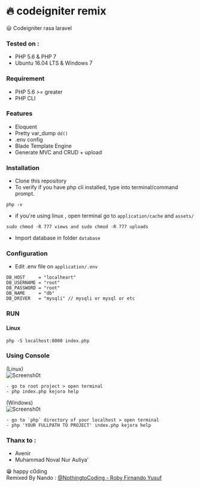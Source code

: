  # :fire: codeigniter remix  

:smiley:
Codeigniter rasa laravel

### Tested on :  
- PHP 5.6 & PHP 7
- Ubuntu 16.04 LTS & Windows 7

### Requirement 
- PHP 5.6 >= greater
- PHP CLI

### Features
- Eloquent 
- Pretty var_dump `dd()`
- .env config
- Blade Template Engine
- Generate MVC and CRUD + upload

### Installation

 - Clone this repository
 - To verify if you have php cli installed, type into terminal/command prompt.
```
php -v
```
- if you're using linux , open terminal go to `application/cache` and `assets/`
```
sudo chmod -R 777 views and sudo chmod -R 777 uploads
```
- Import database in folder `database` 

### Configuration
 - Edit .env file on `application/.env`
```
DB_HOST		= "localheart"
DB_USERNAME	= "root"
DB_PASSWORD	= "root"
DB_NAME 	= "db"
DB_DRIVER 	= "mysqli" // mysqli or mysql or etc

```

### RUN 

#### Linux 
```
php -S localhost:8000 index.php
```

### Using Console

(Linux)<br>
![Screensh0t](https://raw.githubusercontent.com/robyfirnandoyusuf/codeigniter-remix/master/Screenshot_2018-10-29_08-22-15.png)
```
- go to root project > open terminal
- php index.php kejora help
```

(Windows)<br>
![Screensh0t](https://raw.githubusercontent.com/robyfirnandoyusuf/codeigniter-remix/master/SS%20windows%20-%20test.jpeg)
```
- go to `php` directory of your localhost > open terminal 
- php 'YOUR FULLPATH TO PROJECT' index.php kejora help
```

### Thanx to : 
- Avenir
- Muhammad Noval Nur Auliya' 

:grin: happy c0ding<br />
Remixed By Nando : [@NothingtoCoding - Roby Firnando Yusuf](mailto:nothingtocoding@gmail.com)
